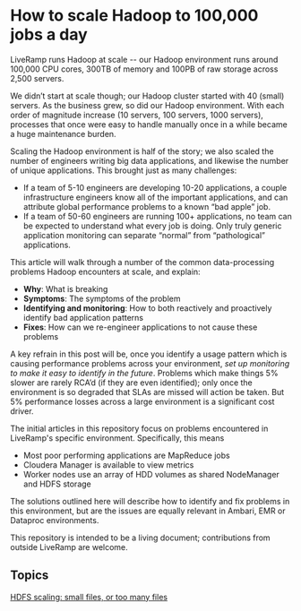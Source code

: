 # How to scale Hadoop to 100,000 jobs a day

LiveRamp runs Hadoop at scale -- our Hadoop environment runs around 100,000 CPU cores, 300TB of memory and 100PB of raw storage across 2,500 servers. 

We didn’t start at scale though; our Hadoop cluster started with 40 (small) servers.  As the business grew, so did our Hadoop environment.  With each order of magnitude increase (10 servers, 100 servers, 1000 servers), processes that once were easy to handle manually once in a while became a huge maintenance burden.

Scaling the Hadoop environment is half of the story; we also scaled the number of engineers writing big data applications, and likewise the number of unique applications.  This brought just as many challenges:

* If a team of 5-10 engineers are developing 10-20 applications, a couple infrastructure engineers know all of the important applications, and can attribute global performance problems to a known “bad apple” job.
* If a team of 50-60 engineers are running 100+ applications, no team can be expected to understand what every job is doing.  Only truly generic application monitoring can separate “normal” from “pathological” applications.

This article will walk through a number of the common data-processing problems Hadoop encounters at scale, and explain:

- **Why**: What is breaking
- **Symptoms**: The symptoms of the problem
- **Identifying and monitoring**: How to both reactively and proactively identify bad application patterns
- **Fixes**: How can we re-engineer applications to not cause these problems

A key refrain in this post will be, once you identify a usage pattern which is causing performance problems across your environment, _set up monitoring to make it easy to identify in the future_. Problems which make things 5% slower are rarely RCA’d (if they are even identified); only once the environment is so degraded that SLAs are missed will action be taken.  But 5% performance losses across a large environment is a significant cost driver.

The initial articles in this repository focus on problems encountered in LiveRamp's specific environment.  Specifically, this means

- Most poor performing applications are MapReduce jobs
- Cloudera Manager is available to view metrics
- Worker nodes use an array of HDD volumes as shared NodeManager and HDFS storage

The solutions outlined here will describe how to identify and fix problems in this environment, but are the issues are equally relevant in Ambari, EMR or Dataproc environments.

This repository is intended to be a living document; contributions from outside LiveRamp are welcome.

## Topics

[HDFS scaling: small files, or too many files](small_files.md)
